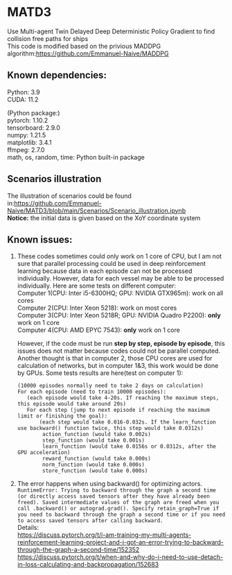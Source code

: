 # MATD3
Use Multi-agent Twin Delayed Deep Deterministic Policy Gradient to find collision free paths for ships  
This code is modified based on the privious MADDPG algorithm:https://github.com/Emmanuel-Naive/MADDPG  


## Known dependencies: 
  Python: 3.9  
  CUDA: 11.2  
  
  (Python package:)  
  pytorch: 1.10.2  
  tensorboard: 2.9.0  
  numpy: 1.21.5  
  matplotlib: 3.4.1  
  ffmpeg: 2.7.0  
  math, os, random, time: Python built-in package
## Scenarios illustration
  The illustration of scenarios could be found in:https://github.com/Emmanuel-Naive/MATD3/blob/main/Scenarios/Scenario_illustration.ipynb  
  **Notice:** the initial data is given based on the XoY coordinate system
  
## Known issues:
  1. These codes sometimes could only work on 1 core of CPU, but I am not sure that parallel processing could be used in deep reinforcement learning because data in each episode can not be processed individually. However, data for each vessel may be able to be processed individually.
      Here are some tests on different computer:  
      Computer 1(CPU: Inter i5-6300HQ; GPU: NVIDIA GTX965m): work on all cores  
      Computer 2(CPU: Inter Xeon 5218): work on most cores  
      Computer 3(CPU: Inter Xeon 5218R; GPU: NVIDIA Quadro P2200): **only** work on 1 core  
      Computer 4(CPU: AMD EPYC 7543): **only** work on 1 core  
        
     However, if the code must be run **step by step, episode by episode**, this issues does not matter because codes could not be parallel computed.  
     Another thought is that in computer 2, those CPU cores are used for calculation of networks, but in computer 1&3, this work would be done by GPUs.
     Some tests results are here(test on computer 1):  
     ```
     (10000 episodes normally need to take 2 days on calculation)  
     For each episode (need to train 10000 episodes):
        (each episode would take 4-20s. If reaching the maximum steps, this episode would take around 20s)  
        For each step (jump to next episode if reaching the maximum limit or finishing the goal): 
            (each step would take 0.016-0.032s. If the learn_function use backward() function twice, this step would take 0.0312s)  
             action_function (would take 0.002s)  
             step_function (would take 0.001s)  
             learn_function (would take 0.0156s or 0.0312s, after the GPU acceleration)  
             reward_function (would take 0.000s)  
             norm_function (would take 0.000s)  
             store_function (would take 0.000s)
  2. The error happens when using backward() for optimizing actors.  
  ```RuntimeError: Trying to backward through the graph a second time (or directly access saved tensors after they have already been freed). Saved intermediate values of the graph are freed when you call .backward() or autograd.grad(). Specify retain_graph=True if you need to backward through the graph a second time or if you need to access saved tensors after calling backward.```  
 Details:   
 https://discuss.pytorch.org/t/i-am-training-my-multi-agents-reinforcement-learning-project-and-i-got-an-error-trying-to-backward-through-the-graph-a-second-time/152352  
 https://discuss.pytorch.org/t/when-and-why-do-i-need-to-use-detach-in-loss-calculating-and-backpropagation/152683
